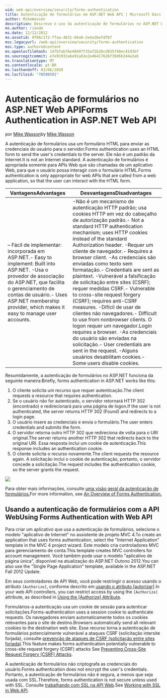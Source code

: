 ```yaml
---
uid: web-api/overview/security/forms-authentication
title: Autenticação de formulários em ASP.NET Web API | Microsoft Docs
author: MikeWasson
description: Descreve o uso da autenticação de formulários no ASP.NET Web API.
ms.author: riande
ms.date: 12/12/2012
ms.assetid: 9f06c1f2-ffaa-4831-94a0-2e4a3befdf07
msc.legacyurl: /web-api/overview/security/forms-authentication
msc.type: authoredcontent
ms.openlocfilehash: 147bfab76e48497f35a72b28cd935f40ec4193bf
ms.sourcegitcommit: e7e91932a6e91a63e2e46417626f39d6b244a3ab
ms.translationtype: MT
ms.contentlocale: pt-BR
ms.lasthandoff: 03/06/2020
ms.locfileid: "78598591"
---
```

# <a name="forms-authentication-in-aspnet-web-api"></a><span data-ttu-id="bd05b-103">Autenticação de formulários no ASP.NET Web API</span><span class="sxs-lookup"><span data-stu-id="bd05b-103">Forms Authentication in ASP.NET Web API</span></span>

<span data-ttu-id="bd05b-104">por [Mike Wasson](https://github.com/MikeWasson)</span><span class="sxs-lookup"><span data-stu-id="bd05b-104">by [Mike Wasson](https://github.com/MikeWasson)</span></span>

<span data-ttu-id="bd05b-105">A autenticação de formulários usa um formulário HTML para enviar as credenciais do usuário para o servidor.</span><span class="sxs-lookup"><span data-stu-id="bd05b-105">Forms authentication uses an HTML form to send the user's credentials to the server.</span></span> <span data-ttu-id="bd05b-106">Ele não é um padrão da Internet.</span><span class="sxs-lookup"><span data-stu-id="bd05b-106">It is not an Internet standard.</span></span> <span data-ttu-id="bd05b-107">A autenticação de formulários é apropriada somente para APIs Web que são chamadas de um aplicativo Web, para que o usuário possa interagir com o formulário HTML.</span><span class="sxs-lookup"><span data-stu-id="bd05b-107">Forms authentication is only appropriate for web APIs that are called from a web application, so that the user can interact with the HTML form.</span></span>

| <span data-ttu-id="bd05b-108">Vantagens</span><span class="sxs-lookup"><span data-stu-id="bd05b-108">Advantages</span></span> | <span data-ttu-id="bd05b-109">Desvantagens</span><span class="sxs-lookup"><span data-stu-id="bd05b-109">Disadvantages</span></span> |
| --- | --- |
| <span data-ttu-id="bd05b-110">– Fácil de implementar: incorporada em ASP.NET.</span><span class="sxs-lookup"><span data-stu-id="bd05b-110">- Easy to implement: Built into ASP.NET.</span></span> <span data-ttu-id="bd05b-111">-Usa o provedor de associação do ASP.NET, que facilita o gerenciamento de contas de usuário.</span><span class="sxs-lookup"><span data-stu-id="bd05b-111">- Uses ASP.NET membership provider, which makes it easy to manage user accounts.</span></span> | <span data-ttu-id="bd05b-112">-Não é um mecanismo de autenticação HTTP padrão; usa cookies HTTP em vez do cabeçalho de autorização padrão.</span><span class="sxs-lookup"><span data-stu-id="bd05b-112">- Not a standard HTTP authentication mechanism; uses HTTP cookies instead of the standard Authorization header.</span></span> <span data-ttu-id="bd05b-113">-Requer um cliente de navegador.</span><span class="sxs-lookup"><span data-stu-id="bd05b-113">- Requires a browser client.</span></span> <span data-ttu-id="bd05b-114">-As credenciais são enviadas como texto sem formatação.</span><span class="sxs-lookup"><span data-stu-id="bd05b-114">- Credentials are sent as plaintext.</span></span> <span data-ttu-id="bd05b-115">-Vulnerável a falsificação de solicitação entre sites (CSRF); requer medidas CSRF.</span><span class="sxs-lookup"><span data-stu-id="bd05b-115">- Vulnerable to cross-site request forgery (CSRF); requires anti-CSRF measures.</span></span> <span data-ttu-id="bd05b-116">-Difícil de usar de clientes não navegadores.</span><span class="sxs-lookup"><span data-stu-id="bd05b-116">- Difficult to use from nonbrowser clients.</span></span> <span data-ttu-id="bd05b-117">O logon requer um navegador.</span><span class="sxs-lookup"><span data-stu-id="bd05b-117">Login requires a browser.</span></span> <span data-ttu-id="bd05b-118">-As credenciais do usuário são enviadas na solicitação.</span><span class="sxs-lookup"><span data-stu-id="bd05b-118">- User credentials are sent in the request.</span></span> <span data-ttu-id="bd05b-119">-Alguns usuários desabilitam cookies.</span><span class="sxs-lookup"><span data-stu-id="bd05b-119">- Some users disable cookies.</span></span> |

<span data-ttu-id="bd05b-120">Resumidamente, a autenticação de formulários no ASP.NET funciona da seguinte maneira:</span><span class="sxs-lookup"><span data-stu-id="bd05b-120">Briefly, forms authentication in ASP.NET works like this:</span></span>

1. <span data-ttu-id="bd05b-121">O cliente solicita um recurso que requer autenticação.</span><span class="sxs-lookup"><span data-stu-id="bd05b-121">The client requests a resource that requires authentication.</span></span>
2. <span data-ttu-id="bd05b-122">Se o usuário não for autenticado, o servidor retornará HTTP 302 (encontrado) e redirecionará para uma página de logon.</span><span class="sxs-lookup"><span data-stu-id="bd05b-122">If the user is not authenticated, the server returns HTTP 302 (Found) and redirects to a login page.</span></span>
3. <span data-ttu-id="bd05b-123">O usuário insere as credenciais e envia o formulário.</span><span class="sxs-lookup"><span data-stu-id="bd05b-123">The user enters credentials and submits the form.</span></span>
4. <span data-ttu-id="bd05b-124">O servidor retorna outro HTTP 302 que redireciona de volta para o URI original.</span><span class="sxs-lookup"><span data-stu-id="bd05b-124">The server returns another HTTP 302 that redirects back to the original URI.</span></span> <span data-ttu-id="bd05b-125">Essa resposta inclui um cookie de autenticação.</span><span class="sxs-lookup"><span data-stu-id="bd05b-125">This response includes an authentication cookie.</span></span>
5. <span data-ttu-id="bd05b-126">O cliente solicita o recurso novamente.</span><span class="sxs-lookup"><span data-stu-id="bd05b-126">The client requests the resource again.</span></span> <span data-ttu-id="bd05b-127">A solicitação inclui o cookie de autenticação, portanto, o servidor concede a solicitação.</span><span class="sxs-lookup"><span data-stu-id="bd05b-127">The request includes the authentication cookie, so the server grants the request.</span></span>

![](forms-authentication/_static/image1.png)

<span data-ttu-id="bd05b-128">Para obter mais informações, consulte [uma visão geral da autenticação de formulários.](../../../web-forms/overview/older-versions-security/introduction/an-overview-of-forms-authentication-cs.md)</span><span class="sxs-lookup"><span data-stu-id="bd05b-128">For more information, see [An Overview of Forms Authentication.](../../../web-forms/overview/older-versions-security/introduction/an-overview-of-forms-authentication-cs.md)</span></span>

## <a name="using-forms-authentication-with-web-api"></a><span data-ttu-id="bd05b-129">Usando a autenticação de formulários com a API Web</span><span class="sxs-lookup"><span data-stu-id="bd05b-129">Using Forms Authentication with Web API</span></span>

<span data-ttu-id="bd05b-130">Para criar um aplicativo que usa a autenticação de formulários, selecione o modelo "aplicativo de Internet" no assistente de projeto MVC 4.</span><span class="sxs-lookup"><span data-stu-id="bd05b-130">To create an application that uses forms authentication, select the "Internet Application" template in the MVC 4 project wizard.</span></span> <span data-ttu-id="bd05b-131">Este modelo cria controladores MVC para gerenciamento de conta.</span><span class="sxs-lookup"><span data-stu-id="bd05b-131">This template creates MVC controllers for account management.</span></span> <span data-ttu-id="bd05b-132">Você também pode usar o modelo "aplicativo de página única", disponível na atualização do ASP.NET Outono 2012.</span><span class="sxs-lookup"><span data-stu-id="bd05b-132">You can also use the "Single Page Application" template, available in the ASP.NET Fall 2012 Update.</span></span>

<span data-ttu-id="bd05b-133">Em seus controladores de API Web, você pode restringir o acesso usando o atributo `[Authorize]`, conforme descrito em [usando o atributo [autorizar]](authentication-and-authorization-in-aspnet-web-api.md#auth3).</span><span class="sxs-lookup"><span data-stu-id="bd05b-133">In your web API controllers, you can restrict access by using the `[Authorize]` attribute, as described in [Using the [Authorize] Attribute](authentication-and-authorization-in-aspnet-web-api.md#auth3).</span></span>

<span data-ttu-id="bd05b-134">Formulários-a autenticação usa um cookie de sessão para autenticar solicitações.</span><span class="sxs-lookup"><span data-stu-id="bd05b-134">Forms-authentication uses a session cookie to authenticate requests.</span></span> <span data-ttu-id="bd05b-135">Os navegadores enviam automaticamente todos os cookies relevantes para o site de destino.</span><span class="sxs-lookup"><span data-stu-id="bd05b-135">Browsers automatically send all relevant cookies to the destination web site.</span></span> <span data-ttu-id="bd05b-136">Esse recurso torna a autenticação de formulários potencialmente vulnerável a ataques CSRF (solicitação intersite forjada), consulte [prevenção de ataques de CSRF (solicitação entre sites forjada)](preventing-cross-site-request-forgery-csrf-attacks.md).</span><span class="sxs-lookup"><span data-stu-id="bd05b-136">This feature makes forms authentication potentially vulnerable to cross-site request forgery (CSRF) attacks See [Preventing Cross-Site Request Forgery (CSRF) Attacks](preventing-cross-site-request-forgery-csrf-attacks.md).</span></span>

<span data-ttu-id="bd05b-137">A autenticação de formulários não criptografa as credenciais do usuário.</span><span class="sxs-lookup"><span data-stu-id="bd05b-137">Forms authentication does not encrypt the user's credentials.</span></span> <span data-ttu-id="bd05b-138">Portanto, a autenticação de formulários não é segura, a menos que seja usada com SSL.</span><span class="sxs-lookup"><span data-stu-id="bd05b-138">Therefore, forms authentication is not secure unless used with SSL.</span></span> <span data-ttu-id="bd05b-139">Consulte [trabalhando com SSL na API Web](working-with-ssl-in-web-api.md).</span><span class="sxs-lookup"><span data-stu-id="bd05b-139">See [Working with SSL in Web API](working-with-ssl-in-web-api.md).</span></span>
